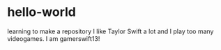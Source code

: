 # hello-world
learning to make a repository
I like Taylor Swift a lot and I play too many videogames. I am gamerswift13!
